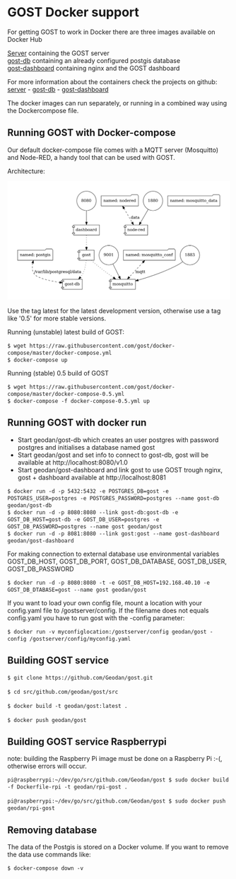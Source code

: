 # GOST Docker support

For getting GOST to work in Docker there are three images available on Docker Hub

[Server](https://hub.docker.com/r/geodan/gost/) containing the GOST server  
[gost-db](https://hub.docker.com/r/geodan/gost-db/) containing an already configured postgis database  
[gost-dashboard](https://hub.docker.com/r/geodan/gost-dashboard/) containing nginx and the GOST dashboard  

For more information about the containers check the projects on github: [server](https://github.com/gost/server) - [gost-db](https://github.com/gost/gost-db) - [gost-dashboard](https://github.com/gost/dashboard)

The docker images can run separately, or running in a combined way using the Dockercompose file.

## Running GOST with Docker-compose
Our default docker-compose file comes with a MQTT server (Mosquitto) and Node-RED, a handy tool that can be used with GOST.

Architecture:

<kbd><img src="./images/docker-compose.png"/></kbd>

Use the tag latest for the latest development version, otherwise use a tag like '0.5' for more stable versions.   

Running (unstable) latest build of GOST:
```
$ wget https://raw.githubusercontent.com/gost/docker-compose/master/docker-compose.yml 
$ docker-compose up
```
Running (stable) 0.5 build of GOST
```
$ wget https://raw.githubusercontent.com/gost/docker-compose/master/docker-compose-0.5.yml 
$ docker-compose -f docker-compose-0.5.yml up
```

## Running GOST with docker run
- Start geodan/gost-db which creates an user postgres with password postgres and initialises a database named gost
- Start geodan/gost and set info to connect to gost-db, gost will be available at http://localhost:8080/v1.0
- Start geodan/gost-dashboard and link gost to use GOST trough nginx, gost + dashboard available at http://localhost:8081

```
$ docker run -d -p 5432:5432 -e POSTGRES_DB=gost -e POSTGRES_USER=postgres -e POSTGRES_PASSWORD=postgres --name gost-db geodan/gost-db
$ docker run -d -p 8080:8080 --link gost-db:gost-db -e GOST_DB_HOST=gost-db -e GOST_DB_USER=postgres -e GOST_DB_PASSWORD=postgres --name gost geodan/gost
$ docker run -d -p 8081:8080 --link gost:gost --name gost-dashboard geodan/gost-dashboard		
```

For making connection to external database use environmental variables GOST_DB_HOST, GOST_DB_PORT, GOST_DB_DATABASE, GOST_DB_USER, GOST_DB_PASSWORD
```
$ docker run -d -p 8080:8080 -t -e GOST_DB_HOST=192.168.40.10 -e GOST_DB_DTABASE=gost --name gost geodan/gost
```

If you want to load your own config file, mount a location with your config.yaml file to /gostserver/config. If the filename does not equals config.yaml you have to run gost with the -config parameter:
```
$ docker run -v myconfiglocation:/gostserver/config geodan/gost -config /gostserver/config/myconfig.yaml
```

## Building GOST service

```
$ git clone https://github.com/Geodan/gost.git

$ cd src/github.com/geodan/gost/src

$ docker build -t geodan/gost:latest .

$ docker push geodan/gost

```
## Building GOST service Raspberrypi

note: building the Raspberry Pi image must be done on a Raspberry Pi :-(, otherwise errors will occur.

```
pi@raspberrypi:~/dev/go/src/github.com/Geodan/gost $ sudo docker build -f Dockerfile-rpi -t geodan/rpi-gost .

pi@raspberrypi:~/dev/go/src/github.com/Geodan/gost $ sudo docker push geodan/rpi-gost
```

## Removing database

The data of the Postgis is stored on a Docker volume. If you want to remove the data use commands like:

```
$ docker-compose down -v
```
